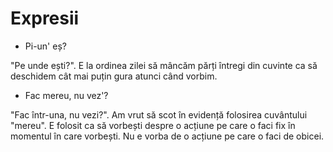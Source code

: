 # Expresii

* Pi-un' eș?

"Pe unde ești?". E la ordinea zilei să mâncăm părți întregi din cuvinte
ca să deschidem cât mai puțin gura atunci când vorbim.

* Fac mereu, nu vez'?

"Fac într-una, nu vezi?". Am vrut să scot în evidență folosirea
cuvântului "mereu". E folosit ca să vorbești despre o acțiune pe care o
faci fix în momentul în care vorbești. Nu e vorba de o acțiune pe care
o faci de obicei.
